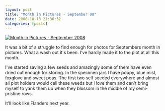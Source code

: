 ```yaml
---
layout: post
title: "Month in Pictures - September 08"
date: 2008-10-13 21:36:32
categories: [posts]
---
```


[![Month in Pictures - September 2008](http://farm4.static.flickr.com/3031/2938638783_91573eaf56.jpg)](http://www.flickr.com/photos/warriorwomen/2938638783/)

It was a bit of a struggle to find enough for photos for Septembers month in pictures. What a wash out it's been. I've hardly made it to the plot at all this month.

I've started saving a few seeds and amazingly some of them have even dried out enough for storing. In the specimen jars I have poppy, blue mist, foxglove and sweet peas. The first two self seeded everywhere and almost all plot holders would call these weeds but I love them and can't bring myself to yank them up when they blossom in the middle of my semi-pristine rows.

It'll look like Flanders next year.
